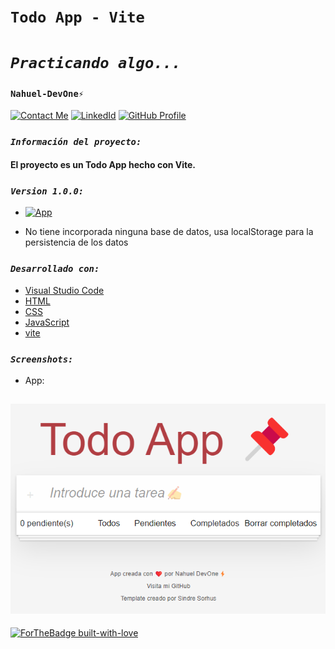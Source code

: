 # **`Todo App - Vite`** 
# *`Practicando algo...`* 
### **`Nahuel-DevOne⚡`**
[![Contact Me](https://img.shields.io/badge/Email-informational?style=for-the-badge&logo=Mail.Ru&logoColor=fff&color=c6362c)](mailtodeveloper1@gmail.com)
[![LinkedId](https://img.shields.io/badge/LinkedIn-informational?style=for-the-badge&logo=linkedin&logoColor=fff&color=0274b3)](https://www.linkedin.com/in/nahuel-developer/)
[![GitHub Profile](https://img.shields.io/badge/GitHub-informational?style=for-the-badge&logo=GitHub&logoColor=fff&color=343941)](https://github.com/Nahuel-DevOne)

### *`Información del proyecto:`*

#### El proyecto es un Todo App hecho con Vite.

### *`Version 1.0.0:`*

- [![App](https://img.shields.io/badge/App-informational?style=for-the-badge&logo=netlify&logoColor=fff&color=23272d)](https://todo-app-devone.netlify.app/)

- No tiene incorporada ninguna base de datos, usa localStorage para la persistencia de los datos

### *`Desarrollado con:`*

- [Visual Studio Code](https://code.visualstudio.com/)
- [HTML](https://developer.mozilla.org/es/docs/Web/HTML)
- [CSS](https://developer.mozilla.org/es/docs/Web/CSS)
- [JavaScript](https://developer.mozilla.org/es/docs/Web/JavaScript)
- [vite](https://vitejs.dev/guide/)

### *`Screenshots:`*

- App:
## ![](public/img-todo-app.png)


  <!-- Hecho con amor -->
[![ForTheBadge built-with-love](http://ForTheBadge.com/images/badges/built-with-love.svg)](https://GitHub.com/Nahuel-Devone/)